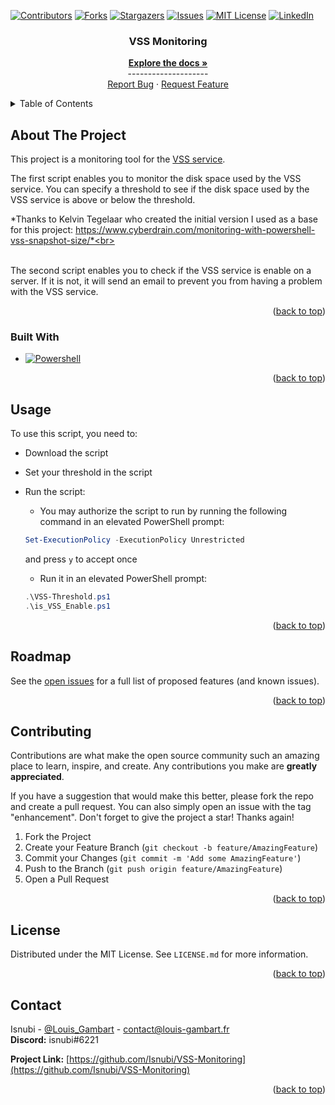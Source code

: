 <a name="readme-top"></a>

<!-- Projet Shields -->
[![Contributors][contributors-shield]][contributors-url]
[![Forks][forks-shield]][forks-url]
[![Stargazers][stars-shield]][stars-url]
[![Issues][issues-shield]][issues-url]
[![MIT License][license-shield]][license-url]
[![LinkedIn][linkedin-shield]][linkedin-url]

<!-- Replace these markers with infos - "VSS-Monitoring"-->


<div align="center">


<h3 align="center">VSS Monitoring</h3>
  <p align="center">
    <a href="https://github.com/Isnubi/VSS-Monitoring/"><strong>Explore the docs »</strong></a>
    <br />--------------------
    <br />
    <a href="https://github.com/Isnubi/VSS-Monitoring/issues">Report Bug</a>
    ·
    <a href="https://github.com/Isnubi/VSS-Monitoring/issues">Request Feature</a>
  </p>
</div>


<!-- TABLE OF CONTENTS -->
<details>
  <summary>Table of Contents</summary>
  <ol>
    <li>
      <a href="#about-the-project">About The Project</a>
      <ul>
        <li><a href="#built-with">Built With</a></li>
      </ul>
    </li>
    <li><a href="#usage">Usage</a></li>
    <li><a href="#roadmap">Roadmap</a></li>
    <li><a href="#contributing">Contributing</a></li>
    <li><a href="#license">License</a></li>
    <li><a href="#contact">Contact</a></li>
  </ol>
</details>



<!-- ABOUT THE PROJECT -->
## About The Project

This project is a monitoring tool for the [VSS service](https://learn.microsoft.com/en-us/windows-server/storage/file-server/volume-shadow-copy-service).

The first script enables you to monitor the disk space used by the VSS service. You can specify a threshold to see if the disk space used by the VSS service is above or below the threshold.

*Thanks to Kelvin Tegelaar who created the initial version I used as a base for this project: https://www.cyberdrain.com/monitoring-with-powershell-vss-snapshot-size/*<br>

<br>The second script enables you to check if the VSS service is enable on a server. If it is not, it will send an email to prevent you from having a problem with the VSS service.

<p align="right">(<a href="#readme-top">back to top</a>)</p>



### Built With

* [![Powershell][powershell-shield]][powershell-url]

<p align="right">(<a href="#readme-top">back to top</a>)</p>



<!-- USAGE EXAMPLES -->
## Usage

To use this script, you need to:
* Download the script
* Set your threshold in the script
* Run the script:
    * You may authorize the script to run by running the following command in an elevated PowerShell prompt:
    ```powershell
    Set-ExecutionPolicy -ExecutionPolicy Unrestricted
    ```
    and press `y` to accept once<br>
    
    * Run it in an elevated PowerShell prompt:
    ```powershell
    .\VSS-Threshold.ps1
    .\is_VSS_Enable.ps1
    ```


<p align="right">(<a href="#readme-top">back to top</a>)</p>



<!-- ROADMAP -->
## Roadmap


See the [open issues](https://github.com/Isnubi/VSS-Monitoring/issues) for a full list of proposed features (and known issues).

<p align="right">(<a href="#readme-top">back to top</a>)</p>



<!-- CONTRIBUTING -->
## Contributing

Contributions are what make the open source community such an amazing place to learn, inspire, and create. Any contributions you make are **greatly appreciated**.

If you have a suggestion that would make this better, please fork the repo and create a pull request. You can also simply open an issue with the tag "enhancement".
Don't forget to give the project a star! Thanks again!

1. Fork the Project
2. Create your Feature Branch (`git checkout -b feature/AmazingFeature`)
3. Commit your Changes (`git commit -m 'Add some AmazingFeature'`)
4. Push to the Branch (`git push origin feature/AmazingFeature`)
5. Open a Pull Request

<p align="right">(<a href="#readme-top">back to top</a>)</p>



<!-- LICENSE -->
## License

Distributed under the MIT License. See `LICENSE.md` for more information.

<p align="right">(<a href="#readme-top">back to top</a>)</p>



<!-- CONTACT -->
## Contact


Isnubi - [@Louis_Gambart](https://twitter.com/Louis_Gambart) - [contact@louis-gambart.fr](mailto:louis-gambart.fr)
<br>**Discord:** isnubi#6221

**Project Link:** [https://github.com/Isnubi/VSS-Monitoring](https://github.com/Isnubi/VSS-Monitoring)

<p align="right">(<a href="#readme-top">back to top</a>)</p>




<!-- MARKDOWN LINKS & IMAGES -->
<!-- https://www.markdownguide.org/basic-syntax/#reference-style-links -->
[contributors-shield]: https://img.shields.io/github/contributors/Isnubi/VSS-Monitoring.svg?style=for-the-badge
[contributors-url]: https://github.com/Isnubi/VSS-Monitoring/graphs/contributors
[forks-shield]: https://img.shields.io/github/forks/Isnubi/VSS-Monitoring.svg?style=for-the-badge
[forks-url]: https://github.com/Isnubi/VSS-Monitoring/network/members
[stars-shield]: https://img.shields.io/github/stars/Isnubi/VSS-Monitoring.svg?style=for-the-badge
[stars-url]: https://github.com/Isnubi/VSS-Monitoring/stargazers
[issues-shield]: https://img.shields.io/github/issues/Isnubi/VSS-Monitoring.svg?style=for-the-badge
[issues-url]: https://github.com/Isnubi/VSS-Monitoring/issues
[license-shield]: https://img.shields.io/github/license/Isnubi/VSS-Monitoring.svg?style=for-the-badge
[license-url]: https://github.com/Isnubi/VSS-Monitoring/blob/master/LICENSE.md
[linkedin-shield]: https://img.shields.io/badge/-LinkedIn-black.svg?style=for-the-badge&logo=linkedin&colorB=555
[linkedin-url]: https://linkedin.com/in/louis-gambart
[Powershell-shield]: https://img.shields.io/badge/-Powershell-5391FE?style=for-the-badge&logo=powershell&logoColor=white
[Powershell-url]: https://docs.microsoft.com/en-us/powershell/
[Twitter-shield]: https://img.shields.io/twitter/follow/Louis_Gambart?style=social
[Twitter-url]: https://twitter.com/Louis_Gambart/
